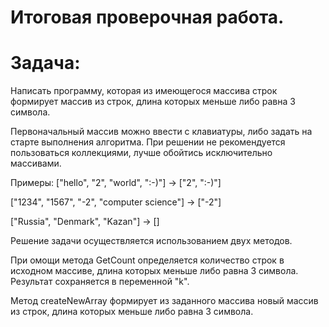# Итоговая проверочная работа.

# Задача:
 Написать программу, которая из имеющегося массива строк
формирует массив из строк, длина которых меньше либо равна 3 символа.

Первоначальный массив можно ввести с клавиатуры,
либо задать на старте выполнения алгоритма.
При решении не рекомендуется пользоваться коллекциями,
лучше обойтись исключительно массивами.

Примеры:
["hello", "2", "world", ":-)"] -> ["2", ":-)"]

["1234", "1567", "-2", "computer science"] -> ["-2"]

["Russia", "Denmark", "Kazan"] -> []

Решение задачи осуществляется использованием двух методов.

При омощи метода GetCount определяется количество строк в исходном массиве, длина которых меньше либо равна 3 символа.
Результат сохраняется в переменной "k".

Метод createNewArray формирует из заданного массива новый массив из строк, длина которых меньше либо равна 3 символа.